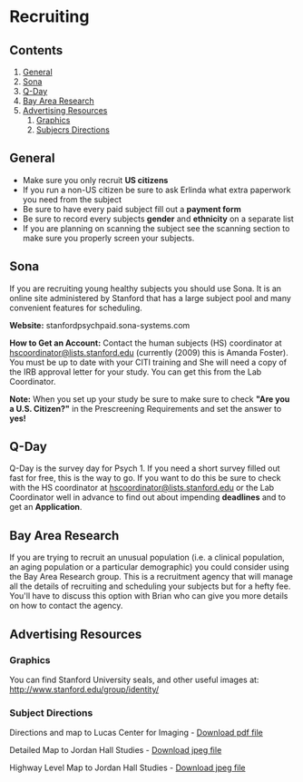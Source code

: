 # Recruiting
## Contents
  1. [General](#general)
  2. [Sona](#sona)
  3. [Q-Day](#qday)
  4. [Bay Area Research](#bay-area-research)
  5. [Advertising Resources](#advertising-resources)
      1. [Graphics](#graphics)
      2. [Subjecrs Directions](#subject-directions)

<a name='general'></a>
## General
  - Make sure you only recruit __US citizens__
  - If you run a non-US citizen be sure to ask Erlinda what extra paperwork you need from the subject
  - Be sure to have every paid subject fill out a __payment form__
  - Be sure to record every subjects __gender__ and __ethnicity__ on a separate list
  - If you are planning on scanning the subject see the scanning section to make sure you properly screen your subjects.

<a name='sona'></a>
## Sona
If you are recruiting young healthy subjects you should use Sona. It is an online site administered by Stanford that has
a large subject pool and many convenient features for scheduling.

__Website:__ stanfordpsychpaid.sona-systems.com

__How to Get an Account:__ Contact the human subjects (HS) coordinator at hscoordinator@lists.stanford.edu (currently (2009) this is Amanda Foster). You must be up to date with your CITI training and She will need a copy of the IRB approval letter for your study. You can get this from the Lab Coordinator.

__Note:__ When you set up your study be sure to make sure to check __"Are you a U.S. Citizen?"__ in the Prescreening Requirements and set the answer to __yes!__

<a name='qday'></a>
## Q-Day
Q-Day is the survey day for Psych 1. If you need a short survey filled out fast for free, this is the way to go. If you want to do this be sure to check with the HS coordinator at hscoordinator@lists.stanford.edu or the Lab Coordinator well in advance to find out about impending __deadlines__ and to get an __Application__.

<a name='bay-area-research'></a>
## Bay Area Research
If you are trying to recruit an unusual population (i.e. a clinical population, an aging population or a particular demographic) you could consider using the Bay Area Research group. This is a recruitment agency that will manage all the details of recruiting and scheduling your subjects but for a hefty fee. You'll have to discuss this option with Brian who can give you more details on how to contact the agency.

<a name='advertising-research'></a>
## Advertising Resources
<a name='graphics'></a>
### Graphics
You can find Stanford University seals, and other useful images at: http://www.stanford.edu/group/identity/

<a name='subject-directions'></a>
### Subject Directions
Directions and map to Lucas Center for Imaging - [Download pdf file]()

Detailed Map to Jordan Hall Studies - [Download jpeg file]()

Highway Level Map to Jordan Hall Studies - [Download jpeg file]()
